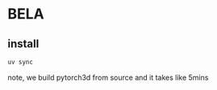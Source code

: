 # BELA

## install

```bash
uv sync
```

note, we build pytorch3d from source and it takes like 5mins
